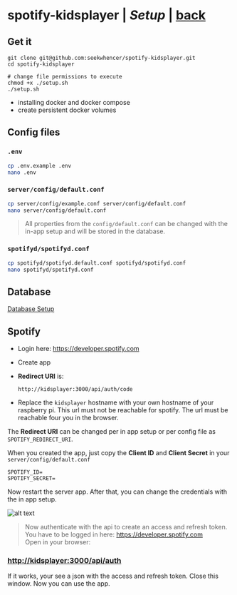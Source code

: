 # spotify-kidsplayer | *Setup* | [back](https://github.com/seekwhencer/spotify-kidsplayer/blob/master/README.md)

## Get it
```
git clone git@github.com:seekwhencer/spotify-kidsplayer.git
cd spotify-kidsplayer

# change file permissions to execute
chmod +x ./setup.sh
./setup.sh
```

- installing docker and docker compose
- create persistent docker volumes

## Config files
### `.env`
```bash
cp .env.example .env
nano .env
````

### `server/config/default.conf`
```bash
cp server/config/example.conf server/config/default.conf
nano server/config/default.conf
```
> All properties from the `config/default.conf` can be changed with the in-app setup and will be stored in the database.


### `spotifyd/spotifyd.conf`
```bash
cp spotifyd/spotifyd.default.conf spotifyd/spotifyd.conf
nano spotifyd/spotifyd.conf
```

## Database

[Database Setup](https://github.com/seekwhencer/spotify-kidsplayer/blob/master/docs/DATABASE.md)

## Spotify

- Login here: https://developer.spotify.com
- Create app
- **Redirect URI** is: 
    ```
    http://kidsplayer:3000/api/auth/code
    ```

- Replace the `kidsplayer` hostname with your own hostname of your raspberry pi. 
  This url must not be reachable for spotify. The url must be reachable four you in the browser.
  
The **Redirect URI** can be changed per in app setup or per config file as `SPOTIFY_REDIRECT_URI`.

When you created the app, just copy the **Client ID** and **Client Secret** in your `server/config/default.conf`

```
SPOTIFY_ID=
SPOTIFY_SECRET=
```

Now restart the server app. After that, you can change the credentials with the in app setup.

![alt text](../../master/docs/screenshots/setup-spotify.png?raw=true "Screenshot Setup spotify")

> Now authenticate with the api to create an access and refresh token.  
> You have to be logged in here: https://developer.spotify.com  
> Open in your browser:

### [http://kidsplayer:3000/api/auth](http://kidsplayer:3000/api/auth)

If it works, your see a json with the access and refresh token. Close this window. Now you can use the app.